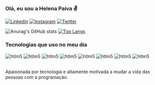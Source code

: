 ### Olá, eu sou a Helena Paiva ✌️



[![Linkedin](https://img.shields.io/badge/LinkedIn-0077B5?style=for-the-badge&logo=linkedin&logoColor=white)](https://www.linkedin.com/in/helena-paiva-oliveira-94b64927)
[![Instagram](https://img.shields.io/badge/Instagram-E4405F?style=for-the-badge&logo=instagram&logoColor=white)](https://www.instagram.com/hellenapaivaa/)
[![Twitter](https://img.shields.io/badge/Twitter-1DA1F2?style=for-the-badge&logo=twitter&logoColor=white)](https://twitter.com/hellenadev)



![Anurag's GitHub stats](https://github-readme-stats.vercel.app/api?username=hellenapaiva&show_icons=true&theme=radical)
[![Top Langs](https://github-readme-stats.vercel.app/api/top-langs/?username=hellenapaiva&layout=compact&theme=radical)](https://github.com/hellenapaiva/github-readme-stats)

### Tecnologias que uso no meu dia

<div style="display: inline_block">
<img align="center" alt="htlm5" src="https://img.shields.io/badge/HTML5-E34F26?style=for-the-badge&logo=html5&logoColor=white"
/>
<img align="center" alt="htlm5" src="https://img.shields.io/badge/CSS3-1572B6?style=for-the-badge&logo=css3&logoColor=white"
/>
<img align="center" alt="htlm5" src="https://img.shields.io/badge/JavaScript-F7DF1E?style=for-the-badge&logo=javascript&logoColor=black"
/>
<img align="center" alt="htlm5" src="https://img.shields.io/badge/React-20232A?style=for-the-badge&logo=react&logoColor=61DAFB"
/>
<img align="center" alt="htlm5" src="https://img.shields.io/badge/styled--components-DB7093?style=for-the-badge&logo=styled-components&logoColor=white"
/>
<img align="center" alt="htlm5" src="https://img.shields.io/badge/Tailwind_CSS-38B2AC?style=for-the-badge&logo=tailwind-css&logoColor=white"
/>
<img align="center" alt="htlm5" src="https://img.shields.io/badge/Java-ED8B00?style=for-the-badge&logo=java&logoColor=white"
/>
<img align="center" alt="htlm5" src="https://img.shields.io/badge/Spring-6DB33F?style=for-the-badge&logo=spring&logoColor=white"
/>
</div><br/>

Apaixonada por tecnologia e altamente motivada a mudar a vida das pessoas com a programação.
